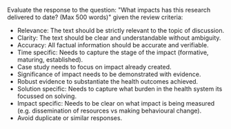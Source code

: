 Evaluate the response to the question: "What impacts has this research delivered to date? (Max 500 words)" given the review criteria:

- Relevance: The text should be strictly relevant to the topic of discussion.
- Clarity: The text should be clear and understandable without ambiguity.
- Accuracy: All factual information should be accurate and verifiable.
- Time specific: Needs to capture the stage of the impact (formative, maturing, established).
- Case study needs to focus on impact already created.
- Significance of impact needs to be demonstrated with evidence.
- Robust evidence to substantiate the health outcomes achieved.
- Solution specific:  Needs to capture what burden in the health system its focussed on solving.
- Impact specific: Needs to be clear on what impact is being measured (e.g. dissemination of resources vs making behavioural change).
- Avoid duplicate or similar responses.